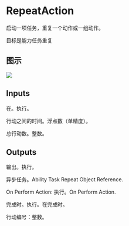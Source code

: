 # RepeatAction

启动一项任务，重复一个动作或一组动作。

目标是能力任务重复

## 图示

![]($-20221218-17331359.png)

## Inputs

在。执行。

行动之间的时间。浮点数（单精度）。

总行动数。整数。 

## Outputs

输出。执行。

异步任务。Ability Task Repeat Object Reference.

On Perform Action: 执行。On Perform Action.

完成时。执行。在完成时。

行动编号：整数。
